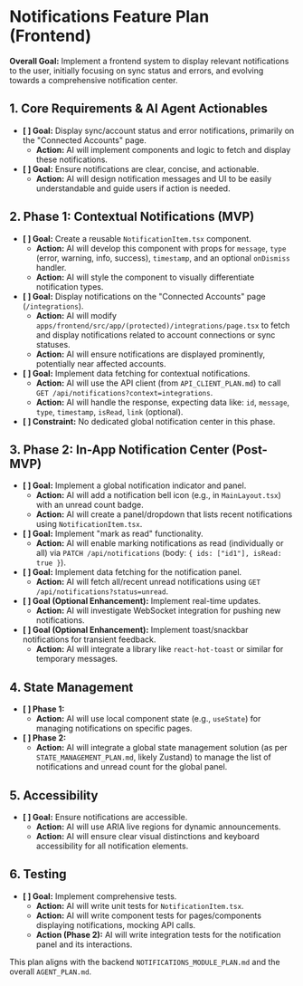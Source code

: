 <!-- filepath: /Users/canh/Projects/Personals/UniCal/apps/frontend/src/features/notifications/NOTIFICATIONS_FEATURE_PLAN.md -->
# Notifications Feature Plan (Frontend)

**Overall Goal:** Implement a frontend system to display relevant notifications to the user, initially focusing on sync status and errors, and evolving towards a comprehensive notification center.

## 1. Core Requirements & AI Agent Actionables

*   **[ ] Goal:** Display sync/account status and error notifications, primarily on the "Connected Accounts" page.
    *   **Action:** AI will implement components and logic to fetch and display these notifications.
*   **[ ] Goal:** Ensure notifications are clear, concise, and actionable.
    *   **Action:** AI will design notification messages and UI to be easily understandable and guide users if action is needed.

## 2. Phase 1: Contextual Notifications (MVP)

*   **[ ] Goal:** Create a reusable `NotificationItem.tsx` component.
    *   **Action:** AI will develop this component with props for `message`, `type` (error, warning, info, success), `timestamp`, and an optional `onDismiss` handler.
    *   **Action:** AI will style the component to visually differentiate notification types.
*   **[ ] Goal:** Display notifications on the "Connected Accounts" page (`/integrations`).
    *   **Action:** AI will modify `apps/frontend/src/app/(protected)/integrations/page.tsx` to fetch and display notifications related to account connections or sync statuses.
    *   **Action:** AI will ensure notifications are displayed prominently, potentially near affected accounts.
*   **[ ] Goal:** Implement data fetching for contextual notifications.
    *   **Action:** AI will use the API client (from `API_CLIENT_PLAN.md`) to call `GET /api/notifications?context=integrations`.
    *   **Action:** AI will handle the response, expecting data like: `id`, `message`, `type`, `timestamp`, `isRead`, `link` (optional).
*   **[ ] Constraint:** No dedicated global notification center in this phase.

## 3. Phase 2: In-App Notification Center (Post-MVP)

*   **[ ] Goal:** Implement a global notification indicator and panel.
    *   **Action:** AI will add a notification bell icon (e.g., in `MainLayout.tsx`) with an unread count badge.
    *   **Action:** AI will create a panel/dropdown that lists recent notifications using `NotificationItem.tsx`.
*   **[ ] Goal:** Implement "mark as read" functionality.
    *   **Action:** AI will enable marking notifications as read (individually or all) via `PATCH /api/notifications` (body: `{ ids: ["id1"], isRead: true }`).
*   **[ ] Goal:** Implement data fetching for the notification panel.
    *   **Action:** AI will fetch all/recent unread notifications using `GET /api/notifications?status=unread`.
*   **[ ] Goal (Optional Enhancement):** Implement real-time updates.
    *   **Action:** AI will investigate WebSocket integration for pushing new notifications.
*   **[ ] Goal (Optional Enhancement):** Implement toast/snackbar notifications for transient feedback.
    *   **Action:** AI will integrate a library like `react-hot-toast` or similar for temporary messages.

## 4. State Management

*   **[ ] Phase 1:**
    *   **Action:** AI will use local component state (e.g., `useState`) for managing notifications on specific pages.
*   **[ ] Phase 2:**
    *   **Action:** AI will integrate a global state management solution (as per `STATE_MANAGEMENT_PLAN.md`, likely Zustand) to manage the list of notifications and unread count for the global panel.

## 5. Accessibility

*   **[ ] Goal:** Ensure notifications are accessible.
    *   **Action:** AI will use ARIA live regions for dynamic announcements.
    *   **Action:** AI will ensure clear visual distinctions and keyboard accessibility for all notification elements.

## 6. Testing

*   **[ ] Goal:** Implement comprehensive tests.
    *   **Action:** AI will write unit tests for `NotificationItem.tsx`.
    *   **Action:** AI will write component tests for pages/components displaying notifications, mocking API calls.
    *   **Action (Phase 2):** AI will write integration tests for the notification panel and its interactions.

This plan aligns with the backend `NOTIFICATIONS_MODULE_PLAN.md` and the overall `AGENT_PLAN.md`.
